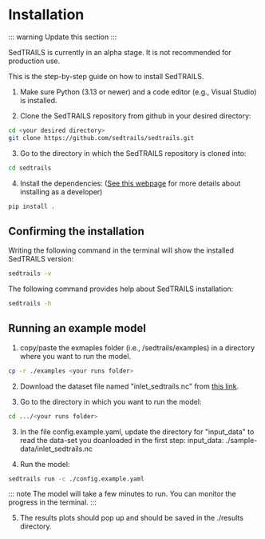 # Installation

::: warning
Update this section
:::

 SedTRAILS is currently in an alpha stage. It is not recommended for production use.

This is the step-by-step guide on how to install SedTRAILS.

1. Make sure Python (3.13 or newer) and a code editor (e.g., Visual Studio) is installed.

2. Clone the SedTRAILS repository from github in your desired directory:
```bash
cd <your desired directory>
git clone https://github.com/sedtrails/sedtrails.git
```

3. Go to the directory in which the SedTRAILS repository is cloned into:
```bash
cd sedtrails
```

4. Install the dependencies: ([See this webpage](https://github.com/sedtrails/sedtrails/blob/dev/CONTRIBUTING.md) for more details about installing as a developer)

```bash
pip install .
```

## Confirming the installation

Writing the following command in the terminal will show the installed SedTRAILS version:
```bash
sedtrails -v
```

The following command provides help about SedTRAILS installation:
```bash
sedtrails -h

```
## Running an example model

1. copy/paste the exmaples folder (i.e., /sedtrails/examples) in a directory where you want to run the model.
```bash
cp -r ./examples <your runs folder>
```

2. Download the dataset file named "inlet_sedtrails.nc" from [this link](https://surfdrive.surf.nl/files/index.php/s/VUGKZm7QexAXuD9?path=%2Fdfm).

2. Go to the directory in which you want to run the model:
```bash
cd .../<your runs folder>
```

3. In the file config.example.yaml, update the directory for "input_data" to read the data-set you doanloaded in the first step: 
  input_data: ./sample-data/inlet_sedtrails.nc


4. Run the model:
```bash
sedtrails run -c ./config.example.yaml
```

::: note
The model will take a few minutes to run. You can monitor the progress in the terminal.
:::

5. The results plots should pop up and should be saved in the ./results directory.